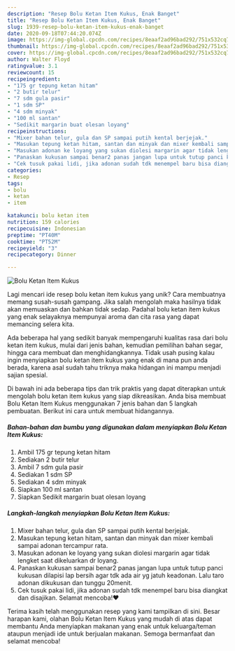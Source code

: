 ```yaml
---
description: "Resep Bolu Ketan Item Kukus, Enak Banget"
title: "Resep Bolu Ketan Item Kukus, Enak Banget"
slug: 1939-resep-bolu-ketan-item-kukus-enak-banget
date: 2020-09-18T07:44:20.074Z
image: https://img-global.cpcdn.com/recipes/8eaaf2ad96bad292/751x532cq70/bolu-ketan-item-kukus-foto-resep-utama.jpg
thumbnail: https://img-global.cpcdn.com/recipes/8eaaf2ad96bad292/751x532cq70/bolu-ketan-item-kukus-foto-resep-utama.jpg
cover: https://img-global.cpcdn.com/recipes/8eaaf2ad96bad292/751x532cq70/bolu-ketan-item-kukus-foto-resep-utama.jpg
author: Walter Floyd
ratingvalue: 3.1
reviewcount: 15
recipeingredient:
- "175 gr tepung ketan hitam"
- "2 butir telur"
- "7 sdm gula pasir"
- "1 sdm SP"
- "4 sdm minyak"
- "100 ml santan"
- "Sedikit margarin buat olesan loyang"
recipeinstructions:
- "Mixer bahan telur, gula dan SP sampai putih kental berjejak."
- "Masukan tepung ketan hitam, santan dan minyak dan mixer kembali sampai adonan tercampur rata."
- "Masukan adonan ke loyang yang sukan diolesi margarin agar tidak lengket saat dikeluarkan dr loyang."
- "Panaskan kukusan sampai benar2 panas jangan lupa untuk tutup panci kukusan dilapisi lap bersih agar tdk ada air yg jatuh keadonan. Lalu taro adonan dikukusan dan tunggu 20menit."
- "Cek tusuk pakai lidi, jika adonan sudah tdk menempel baru bisa diangkat dan disajikan. Selamat mencoba!❤"
categories:
- Resep
tags:
- bolu
- ketan
- item

katakunci: bolu ketan item 
nutrition: 159 calories
recipecuisine: Indonesian
preptime: "PT40M"
cooktime: "PT52M"
recipeyield: "3"
recipecategory: Dinner

---
```



![Bolu Ketan Item Kukus](https://img-global.cpcdn.com/recipes/8eaaf2ad96bad292/751x532cq70/bolu-ketan-item-kukus-foto-resep-utama.jpg)

Lagi mencari ide resep bolu ketan item kukus yang unik? Cara membuatnya memang susah-susah gampang. Jika salah mengolah maka hasilnya tidak akan memuaskan dan bahkan tidak sedap. Padahal bolu ketan item kukus yang enak selayaknya mempunyai aroma dan cita rasa yang dapat memancing selera kita.

Ada beberapa hal yang sedikit banyak mempengaruhi kualitas rasa dari bolu ketan item kukus, mulai dari jenis bahan, kemudian pemilihan bahan segar, hingga cara membuat dan menghidangkannya. Tidak usah pusing kalau ingin menyiapkan bolu ketan item kukus yang enak di mana pun anda berada, karena asal sudah tahu triknya maka hidangan ini mampu menjadi sajian spesial.




Di bawah ini ada beberapa tips dan trik praktis yang dapat diterapkan untuk mengolah bolu ketan item kukus yang siap dikreasikan. Anda bisa membuat Bolu Ketan Item Kukus menggunakan 7 jenis bahan dan 5 langkah pembuatan. Berikut ini cara untuk membuat hidangannya.

<!--inarticleads1-->

##### Bahan-bahan dan bumbu yang digunakan dalam menyiapkan Bolu Ketan Item Kukus:

1. Ambil 175 gr tepung ketan hitam
1. Sediakan 2 butir telur
1. Ambil 7 sdm gula pasir
1. Sediakan 1 sdm SP
1. Sediakan 4 sdm minyak
1. Siapkan 100 ml santan
1. Siapkan Sedikit margarin buat olesan loyang




<!--inarticleads2-->

##### Langkah-langkah menyiapkan Bolu Ketan Item Kukus:

1. Mixer bahan telur, gula dan SP sampai putih kental berjejak.
1. Masukan tepung ketan hitam, santan dan minyak dan mixer kembali sampai adonan tercampur rata.
1. Masukan adonan ke loyang yang sukan diolesi margarin agar tidak lengket saat dikeluarkan dr loyang.
1. Panaskan kukusan sampai benar2 panas jangan lupa untuk tutup panci kukusan dilapisi lap bersih agar tdk ada air yg jatuh keadonan. Lalu taro adonan dikukusan dan tunggu 20menit.
1. Cek tusuk pakai lidi, jika adonan sudah tdk menempel baru bisa diangkat dan disajikan. Selamat mencoba!❤




Terima kasih telah menggunakan resep yang kami tampilkan di sini. Besar harapan kami, olahan Bolu Ketan Item Kukus yang mudah di atas dapat membantu Anda menyiapkan makanan yang enak untuk keluarga/teman ataupun menjadi ide untuk berjualan makanan. Semoga bermanfaat dan selamat mencoba!
